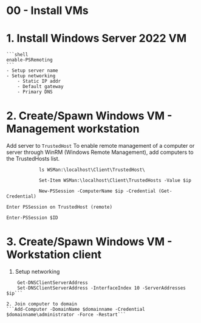 # 00 - Install VMs


# 1. Install Windows Server 2022 VM
    ```shell
    enable-PSRemoting
    ```
    - Setup server name
    - Setup networking 
        - Static IP addr
        - Default gateway
        - Primary DNS
    
       

# 2. Create/Spawn Windows VM - Management workstation

Add server to ```TrustedHost```
To enable remote management of a computer or server through WinRM (Windows Remote Management), add computers to the TrustedHosts list. 
```shell
            ls WSMan:\localhost\Client\TrustedHost\

            Set-Item WSMan:\localhost\Client\TrustedHosts -Value $ip
           
            New-PSSession -ComputerName $ip -Credential (Get-Credential) 
```
    Enter PSSession on TrustedHost (remote)

```shell
Enter-PSSession $ID
```

# 3. Create/Spawn Windows VM - Workstation client
1. Setup networking
```Get-NetIpAddress //this is to find out interface index
    Get-DNSClientServerAddress
    Set-DNSClientServerAddress -InterfaceIndex 10 -ServerAddresses $ip```
 
2. Join computer to domain
```Add-Computer -DomainName $domainname -Credential $domainname\administrator -Force -Restart```

